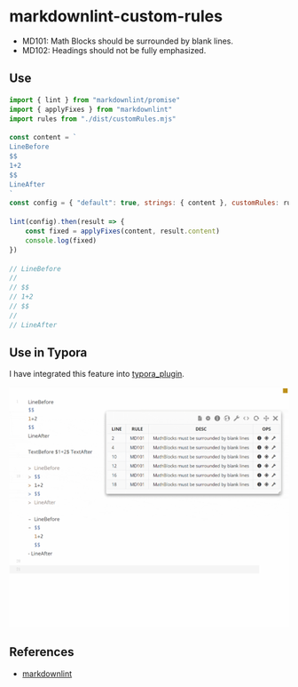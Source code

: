 # markdownlint-custom-rules

- MD101: Math Blocks should be surrounded by blank lines.
- MD102: Headings should not be fully emphasized.

## Use

```javascript
import { lint } from "markdownlint/promise"
import { applyFixes } from "markdownlint"
import rules from "./dist/customRules.mjs"

const content = `
LineBefore
$$
1+2
$$
LineAfter
`
const config = { "default": true, strings: { content }, customRules: rules }

lint(config).then(result => {
    const fixed = applyFixes(content, result.content)
    console.log(fixed)
})

// LineBefore
//
// $$
// 1+2
// $$
//
// LineAfter
```



## Use in Typora

I have integrated this feature into [typora_plugin](https://github.com/obgnail/typora_plugin).



![markdownlint-rule-math](./assets/markdownlint-rule-math.gif)



## References

- [markdownlint](https://github.com/DavidAnson/markdownlint/blob/main/doc/CustomRules.md)
